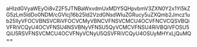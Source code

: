 aHlzdGVyaWEyOi8vZ2F5JTNBaWxvdmUxMDY5QHpvbmV3ZXN0Y2x1Yi5kZG5zLm5ldDo0NDM/cGVlcj16b25ld2VzdGNsdWIuZGRucy5uZXQmb2Jmcz1ub25lIyVFOCVBNSVCRiVFOCVCMyVBNCVFNSVCMCU4OCVFNCVCQSVBQiVFRiVCQyU4OCVFNSU4NSVBNyVFNSU5QyVCMCVFNSU4RiVBQiVFOSU5QiU5RSVFNSVCMCU4OCVFNyVCNyU5QSVFRiVCQyU4OSUyMHYxLjQuMQ==
